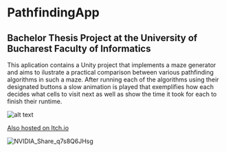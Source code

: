 # PathfindingApp

## Bachelor Thesis Project at the University of Bucharest Faculty of Informatics

This aplication contains a Unity project that implements a maze generator and aims to ilustrate a practical comparison between various pathfinding algorithms in such a maze. After running each of the algorithms using their designated buttons a slow animation is played that exemplifies how each decides what cells to visit next as well as show the time it took for each to finish their runtime.

![alt text](https://i.imgur.com/0JCIr2Q.png)

[Also hosted on Itch.io](https://shinyeyes.itch.io/pathfindingapp "Itch.io host link")

![NVIDIA_Share_q7s8Q6JHsg](https://github.com/MoraruLiviu/PathfindingApp/assets/79563260/cfce1939-3491-4c5c-af47-a839ce24d1da)

